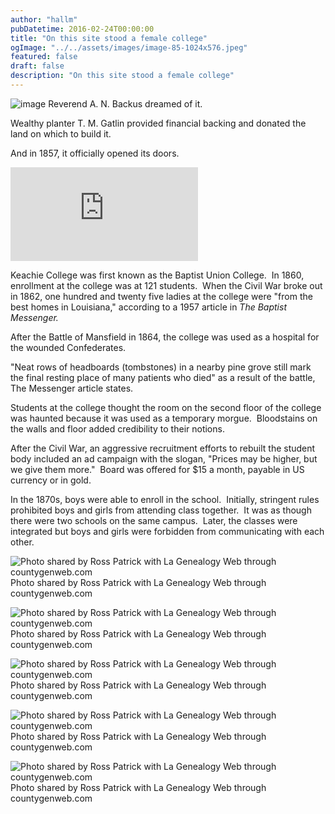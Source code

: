 ```yaml
---
author: "hallm"
pubDatetime: 2016-02-24T00:00:00
title: "On this site stood a female college"
ogImage: "../../assets/images/image-85-1024x576.jpeg"
featured: false
draft: false
description: "On this site stood a female college"
---
```


![image](@assets/images/image-85-1024x576.jpeg) Reverend A. N. Backus dreamed of it.

Wealthy planter T. M. Gatlin provided financial backing and donated the land on which to build it.

And in 1857, it officially opened its doors.

<iframe class="w-full aspect-video" src="https://www.youtube.com/embed/ut_2b5_AQr0" title="YouTube video player" frameborder="0" allow="accelerometer; autoplay; clipboard-write; encrypted-media; gyroscope; picture-in-picture; web-share" allowfullscreen></iframe>

<!--more-->

Keachie College was first known as the Baptist Union College.  In 1860, enrollment at the college was at 121 students.  When the Civil War broke out in 1862, one hundred and twenty five ladies at the college were "from the best homes in Louisiana," according to a 1957 article in _The Baptist Messenger._

After the Battle of Mansfield in 1864, the college was used as a hospital for the wounded Confederates.

"Neat rows of headboards (tombstones) in a nearby pine grove still mark the final resting place of many patients who died" as a result of the battle, The Messenger article states.

Students at the college thought the room on the second floor of the college was haunted because it was used as a temporary morgue.  Bloodstains on the walls and floor added credibility to their notions.

After the Civil War, an aggressive recruitment efforts to rebuilt the student body included an ad campaign with the slogan, "Prices may be higher, but we give them more."  Board was offered for $15 a month, payable in US currency or in gold.

In the 1870s, boys were able to enroll in the school.  Initially, stringent rules prohibited boys and girls from attending class together.  It was as though there were two schools on the same campus.  Later, the classes were integrated but boys and girls were forbidden from communicating with each other.

![Photo shared by Ross Patrick with La Genealogy Web through countygenweb.com](@assets/images/ats-keachie5-989x1024.jpg)Photo shared by Ross Patrick with La Genealogy Web through countygenweb.com

![Photo shared by Ross Patrick with La Genealogy Web through countygenweb.com](@assets/images/ats-keachie4-989x1024.jpg) Photo shared by Ross Patrick with La Genealogy Web through countygenweb.com

![Photo shared by Ross Patrick with La Genealogy Web through countygenweb.com](@assets/images/ats-keachie2-989x1024.jpg) Photo shared by Ross Patrick with La Genealogy Web through countygenweb.com

![Photo shared by Ross Patrick with La Genealogy Web through countygenweb.com](@assets/images/ats-keachie1-989x1024.jpg) Photo shared by Ross Patrick with La Genealogy Web through countygenweb.com

![Photo shared by Ross Patrick with La Genealogy Web through countygenweb.com](@assets/images/ats-keachi6-989x1024.jpg)Photo shared by Ross Patrick with La Genealogy Web through countygenweb.com